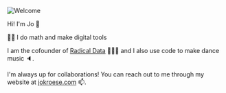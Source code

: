 
![Welcome](https://user-images.githubusercontent.com/8457808/87365955-84d22000-c545-11ea-87ab-541778ee149a.gif)

Hi! I'm Jo :wave:

🧑‍💻 I do math and make digital tools 

I am the cofounder of [Radical Data](https://radicaldata.org) 🧑‍🤝‍🧑 and I also use code to make dance music 🔈.

I'm always up for collaborations! You can reach out to me through my website at [jokroese.com](https://jokroese.com) 📫.
